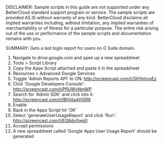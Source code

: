 DISCLAIMER: Sample scripts in this guide are not supported under any BetterCloud standard support program or service. The sample scripts are provided AS IS without warranty of any kind. BetterCloud disclaims all implied warranties including, without limitation, any implied warranties of merchantability or of fitness for a particular purpose. The entire risk arising out of the use or performance of the sample scripts and documentation remains with you.

SUMMARY: Gets a last login report for users on G Suite domain.

1) Navigate to drive.google.com and open up a new spreadsheet
2) Tools > Script Library
3) Copy the Apps Script attached and paste it in the spreadsheet
4) Resources > Advanced Google Services
5) Toggle 'Admin Reports API' to ON: http://screencast.com/t/GH1mtvqEz
6) Click 'Google Developers Console': http://screencast.com/t/PfIUWvNmWP
7) Search for 'Admin SDK' and click into it: http://screencast.com/t/IBh14adViSR8
8) Enable
9) Back in the Apps Script hit 'OK'
10) Select 'generateUserUsageReport' and click 'Run': http://screencast.com/t/EQ6dv0wg0
11) Accept permissions
12) A new spreadsheet called 'Google Apps User Usage Report' should be generated
